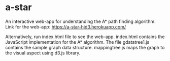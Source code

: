 # a-star
An interactive web-app for understanding the A* path finding algorithm.
Link for the web-app: https://a-star-hid3.herokuapp.com/

Alternatively, run index.html file to see the web-app. index.html contains the JavaScript implementation for the A* algorithm. The file gdatatree1.js contains the sample graph data structure. mappingtree.js maps the graph to the visual aspect using d3.js library.

